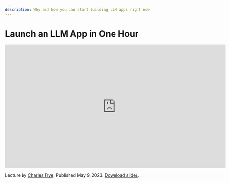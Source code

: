 ```yaml
---
description: Why and how you can start building LLM apps right now
---
```


# Launch an LLM App in One Hour

<div align="center">
<iframe width="720" height="405" src="https://www.youtube-nocookie.com/embed/twHxmU9OxDU?list=PL1T8fO7ArWleyIqOy37OVXsP4hFXymdOZ" title="YouTube video player" frameborder="0" allow="accelerometer; autoplay; clipboard-write; encrypted-media; gyroscope; picture-in-picture" allowfullscreen></iframe>
</div>

Lecture by [Charles Frye](https://twitter.com/charles_irl).
Published May 9, 2023.
[Download slides](https://fsdl.me/2023-llmbc-slides-01).

